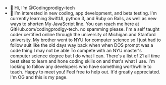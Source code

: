 - 👋 Hi, I’m @Codingprodigy-tech
- 👀 I’m interested in new coding, app development, and beta testing. 
I'm currently learning SwiftUI, python 3, and Ruby on Rails, as well as new ways to shorten My JavaScript line. You can reach me here at GitHub.com/codingprodigy-tech. no spamming please. 
I'm a self taught coder certified online through the university of Michigan and Stanford university. 
My brother went to NYU for computer science so I just had to follow suit like the old days way back when when DOS prompt was a code thing I may not be able 
To compete with an NYU master's computer science degree but I do what I can. There's a list of 21 all time best sites to learn and hone coding skills on and that's what I use. 
I'm looking to follow any developers who have something worthwhile to teach. Happy to meet you! Feel free to help out. It'd greatly appreciated. I'm OG and this is my page. 
